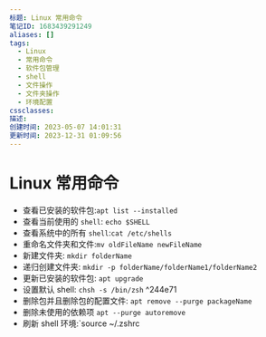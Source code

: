 ```yaml
---
标题: Linux 常用命令
笔记ID: 1683439291249
aliases: []
tags:
  - Linux
  - 常用命令
  - 软件包管理
  - shell
  - 文件操作
  - 文件夹操作
  - 环境配置
cssclasses: 
描述: 
创建时间: 2023-05-07 14:01:31
更新时间: 2023-12-31 01:09:56
---
```


# Linux 常用命令

- 查看已安装的软件包:`apt list --installed`
- 查看当前使用的 `shell`: `echo $SHELL`
- 查看系统中的所有 `shell`:`cat /etc/shells`
- 重命名文件夹和文件:`mv oldFileName newFileName`
- 新建文件夹: `mkdir folderName`
- 递归创建文件夹: `mkdir -p folderName/folderName1/folderName2`
- 更新已安装的软件包: `apt upgrade`
- 设置默认 shell: `chsh -s /bin/zsh` ^244e71
- 删除包并且删除包的配置文件: `apt remove --purge packageName`
- 删除未使用的依赖项 `apt --purge autoremove`
- 刷新 shell 环境:`source ~/.zshrc
